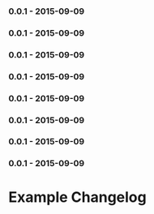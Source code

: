 ### 0.0.1 - 2015-09-09
### 0.0.1 - 2015-09-09
### 0.0.1 - 2015-09-09
### 0.0.1 - 2015-09-09
### 0.0.1 - 2015-09-09
### 0.0.1 - 2015-09-09
### 0.0.1 - 2015-09-09
### 0.0.1 - 2015-09-09
Example Changelog
==================